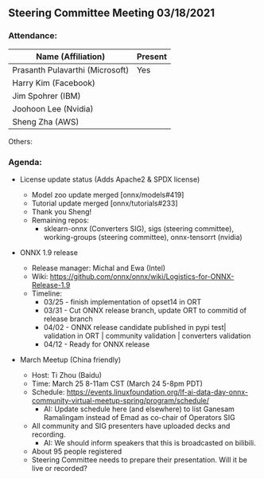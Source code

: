 ## Steering Committee Meeting 03/18/2021

### Attendance:

| Name (Affiliation)              | Present  |
| ------------------------------- | -------- |
| Prasanth Pulavarthi (Microsoft) | Yes      |
| Harry Kim (Facebook)            |       |
| Jim Spohrer (IBM)               |       |
| Joohoon Lee (Nvidia)            |       |
| Sheng Zha (AWS)                 |       |

Others: 

### Agenda:

* License update status (Adds Apache2 & SPDX license)
    * Model zoo update merged [onnx/models#419]
    * Tutorial update merged [onnx/tutorials#233]
    * Thank you Sheng!
    * Remaining repos:
      * sklearn-onnx (Converters SIG), sigs (steering committee), working-groups (steering committee), onnx-tensorrt (nvidia)

* ONNX 1.9 release
    * Release manager: Michal and Ewa (Intel)
    * Wiki: https://github.com/onnx/onnx/wiki/Logistics-for-ONNX-Release-1.9
    * Timeline:
      * 03/25 - finish implementation of opset14 in ORT
      * 03/31 - Cut ONNX release branch, update ORT to commitid of release branch
      * 04/02 - ONNX release candidate published in pypi test| validation in ORT | community validation | converters validation
      * 04/12 - Ready for ONNX release

* March Meetup (China friendly)
    * Host: Ti Zhou (Baidu)
    * Time: March 25 8-11am CST (March 24 5-8pm PDT)
    * Schedule: https://events.linuxfoundation.org/lf-ai-data-day-onnx-community-virtual-meetup-spring/program/schedule/
      * AI: Update schedule here (and elsewhere) to list Ganesam Ramalingam instead of Emad as co-chair of Operators SIG
    * All community and SIG presenters have uploaded decks and recording.
      * AI: We should inform speakers that this is broadcasted on bilibili.
    * About 95 people registered
    * Steering Committee needs to prepare their presentation. Will it be live or recorded?
